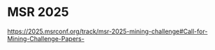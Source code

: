 # MSR 2025
https://2025.msrconf.org/track/msr-2025-mining-challenge#Call-for-Mining-Challenge-Papers-


